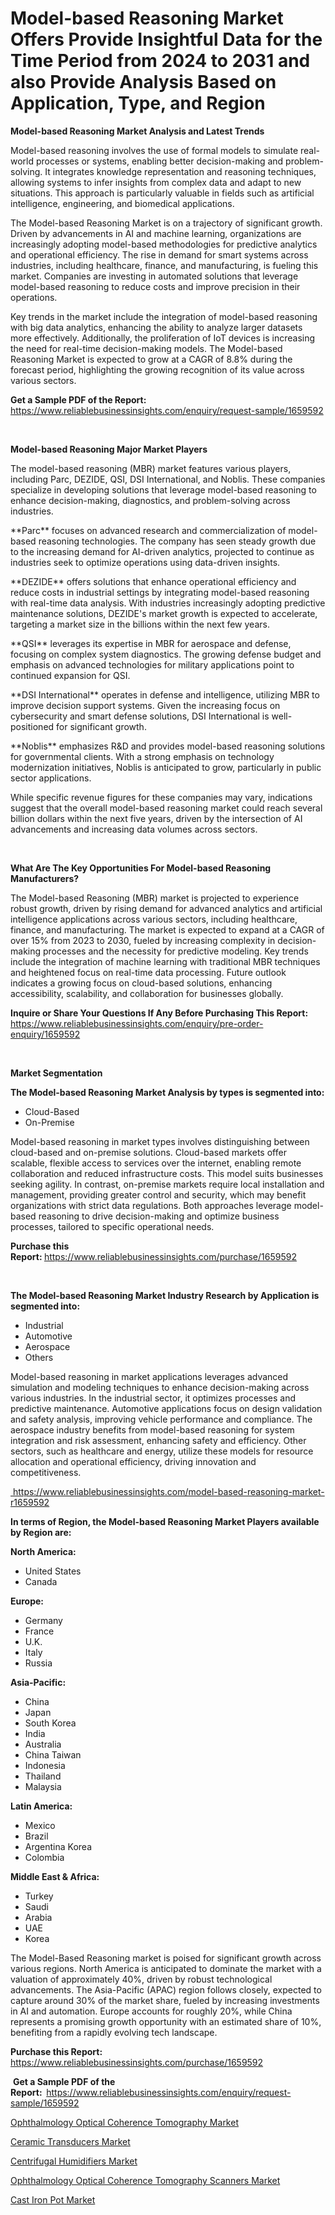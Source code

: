 <p><h1>Model-based Reasoning Market Offers Provide Insightful Data for the Time Period from 2024 to 2031 and also Provide Analysis Based on Application, Type, and Region</h1></p><p><strong>Model-based Reasoning Market Analysis and Latest Trends</strong></p>
<p><p>Model-based reasoning involves the use of formal models to simulate real-world processes or systems, enabling better decision-making and problem-solving. It integrates knowledge representation and reasoning techniques, allowing systems to infer insights from complex data and adapt to new situations. This approach is particularly valuable in fields such as artificial intelligence, engineering, and biomedical applications.</p><p>The Model-based Reasoning Market is on a trajectory of significant growth. Driven by advancements in AI and machine learning, organizations are increasingly adopting model-based methodologies for predictive analytics and operational efficiency. The rise in demand for smart systems across industries, including healthcare, finance, and manufacturing, is fueling this market. Companies are investing in automated solutions that leverage model-based reasoning to reduce costs and improve precision in their operations.</p><p>Key trends in the market include the integration of model-based reasoning with big data analytics, enhancing the ability to analyze larger datasets more effectively. Additionally, the proliferation of IoT devices is increasing the need for real-time decision-making models. The Model-based Reasoning Market is expected to grow at a CAGR of 8.8% during the forecast period, highlighting the growing recognition of its value across various sectors.</p></p>
<p><strong>Get a Sample PDF of the Report:&nbsp;</strong> <a href="https://www.reliablebusinessinsights.com/enquiry/request-sample/1659592?utm_campaign=1094&utm_medium=2&utm_source=Github&utm_content=ia&utm_term=28092024&utm_id=model-based-reasoning">https://www.reliablebusinessinsights.com/enquiry/request-sample/1659592</a></p>
<p>&nbsp;</p>
<p><strong>Model-based Reasoning Major Market Players</strong></p>
<p><p>The model-based reasoning (MBR) market features various players, including Parc, DEZIDE, QSI, DSI International, and Noblis. These companies specialize in developing solutions that leverage model-based reasoning to enhance decision-making, diagnostics, and problem-solving across industries.</p><p>**Parc** focuses on advanced research and commercialization of model-based reasoning technologies. The company has seen steady growth due to the increasing demand for AI-driven analytics, projected to continue as industries seek to optimize operations using data-driven insights.</p><p>**DEZIDE** offers solutions that enhance operational efficiency and reduce costs in industrial settings by integrating model-based reasoning with real-time data analysis. With industries increasingly adopting predictive maintenance solutions, DEZIDE's market growth is expected to accelerate, targeting a market size in the billions within the next few years.</p><p>**QSI** leverages its expertise in MBR for aerospace and defense, focusing on complex system diagnostics. The growing defense budget and emphasis on advanced technologies for military applications point to continued expansion for QSI.</p><p>**DSI International** operates in defense and intelligence, utilizing MBR to improve decision support systems. Given the increasing focus on cybersecurity and smart defense solutions, DSI International is well-positioned for significant growth.</p><p>**Noblis** emphasizes R&D and provides model-based reasoning solutions for governmental clients. With a strong emphasis on technology modernization initiatives, Noblis is anticipated to grow, particularly in public sector applications.</p><p>While specific revenue figures for these companies may vary, indications suggest that the overall model-based reasoning market could reach several billion dollars within the next five years, driven by the intersection of AI advancements and increasing data volumes across sectors.</p></p>
<p>&nbsp;</p>
<p><strong>What Are The Key Opportunities For Model-based Reasoning Manufacturers?</strong></p>
<p><p>The Model-based Reasoning (MBR) market is projected to experience robust growth, driven by rising demand for advanced analytics and artificial intelligence applications across various sectors, including healthcare, finance, and manufacturing. The market is expected to expand at a CAGR of over 15% from 2023 to 2030, fueled by increasing complexity in decision-making processes and the necessity for predictive modeling. Key trends include the integration of machine learning with traditional MBR techniques and heightened focus on real-time data processing. Future outlook indicates a growing focus on cloud-based solutions, enhancing accessibility, scalability, and collaboration for businesses globally.</p></p>
<p><strong>Inquire or Share Your Questions If Any Before Purchasing This Report:</strong> <a href="https://www.reliablebusinessinsights.com/enquiry/pre-order-enquiry/1659592?utm_campaign=1094&utm_medium=2&utm_source=Github&utm_content=ia&utm_term=28092024&utm_id=model-based-reasoning">https://www.reliablebusinessinsights.com/enquiry/pre-order-enquiry/1659592</a></p>
<p>&nbsp;</p>
<p><strong>Market Segmentation</strong></p>
<p><strong>The Model-based Reasoning Market Analysis by types is segmented into:</strong></p>
<p><ul><li>Cloud-Based</li><li>On-Premise</li></ul></p>
<p><p>Model-based reasoning in market types involves distinguishing between cloud-based and on-premise solutions. Cloud-based markets offer scalable, flexible access to services over the internet, enabling remote collaboration and reduced infrastructure costs. This model suits businesses seeking agility. In contrast, on-premise markets require local installation and management, providing greater control and security, which may benefit organizations with strict data regulations. Both approaches leverage model-based reasoning to drive decision-making and optimize business processes, tailored to specific operational needs.</p></p>
<p><strong>Purchase this Report:&nbsp;</strong><a href="https://www.reliablebusinessinsights.com/purchase/1659592?utm_campaign=1094&utm_medium=2&utm_source=Github&utm_content=ia&utm_term=28092024&utm_id=model-based-reasoning">https://www.reliablebusinessinsights.com/purchase/1659592</a></p>
<p>&nbsp;</p>
<p><strong>The Model-based Reasoning Market Industry Research by Application is segmented into:</strong></p>
<p><ul><li>Industrial</li><li>Automotive</li><li>Aerospace</li><li>Others</li></ul></p>
<p><p>Model-based reasoning in market applications leverages advanced simulation and modeling techniques to enhance decision-making across various industries. In the industrial sector, it optimizes processes and predictive maintenance. Automotive applications focus on design validation and safety analysis, improving vehicle performance and compliance. The aerospace industry benefits from model-based reasoning for system integration and risk assessment, enhancing safety and efficiency. Other sectors, such as healthcare and energy, utilize these models for resource allocation and operational efficiency, driving innovation and competitiveness.</p></p>
<p><a href="https://www.reliablebusinessinsights.com/model-based-reasoning-market-r1659592?utm_campaign=1094&utm_medium=2&utm_source=Github&utm_content=ia&utm_term=28092024&utm_id=model-based-reasoning">&nbsp;https://www.reliablebusinessinsights.com/model-based-reasoning-market-r1659592</a></p>
<p><strong>In terms of Region, the Model-based Reasoning Market Players available by Region are:</strong></p>
<p>
    <p> <strong> North America: </strong>
        <ul>
            <li>United States</li>
            <li>Canada</li>
        </ul>
        </p> 
    <p> <strong> Europe: </strong>
        <ul>
            <li>Germany</li>
            <li>France</li>
            <li>U.K.</li>
            <li>Italy</li>
            <li>Russia</li>
        </ul>
        </p> 
    <p> <strong> Asia-Pacific: </strong>
        <ul>
            <li>China</li>
            <li>Japan</li>
            <li>South Korea</li>
            <li>India</li>
            <li>Australia</li>
            <li>China Taiwan</li>
            <li>Indonesia</li>
            <li>Thailand</li>
            <li>Malaysia</li>
        </ul>
        </p> 
    <p> <strong> Latin America: </strong>
        <ul>
            <li>Mexico</li>
            <li>Brazil</li>
            <li>Argentina Korea</li>
            <li>Colombia</li>
        </ul>
        </p> 
    <p> <strong> Middle East & Africa: </strong>
        <ul>
            <li>Turkey</li>
            <li>Saudi</li>
            <li>Arabia</li>
            <li>UAE</li>
            <li>Korea</li>
        </ul>
    </p>
    </p>
<p><p>The Model-Based Reasoning market is poised for significant growth across various regions. North America is anticipated to dominate the market with a valuation of approximately 40%, driven by robust technological advancements. The Asia-Pacific (APAC) region follows closely, expected to capture around 30% of the market share, fueled by increasing investments in AI and automation. Europe accounts for roughly 20%, while China represents a promising growth opportunity with an estimated share of 10%, benefiting from a rapidly evolving tech landscape.</p></p>
<p><strong>Purchase this Report: </strong><a href="https://www.reliablebusinessinsights.com/purchase/1659592?utm_campaign=1094&utm_medium=2&utm_source=Github&utm_content=ia&utm_term=28092024&utm_id=model-based-reasoning">https://www.reliablebusinessinsights.com/purchase/1659592</a></p>
<p>&nbsp;<strong>Get a Sample PDF of the Report:&nbsp;&nbsp;</strong><a href="https://www.reliablebusinessinsights.com/enquiry/request-sample/1659592?utm_campaign=1094&utm_medium=2&utm_source=Github&utm_content=ia&utm_term=28092024&utm_id=model-based-reasoning">https://www.reliablebusinessinsights.com/enquiry/request-sample/1659592</a></p>
<p><strong></strong></p>
<p><p><a href="https://github.com/SaraPrifti82/Market-Research-Report-List-1/blob/main/ophthalmology-optical-coherence-tomography-market.md?utm_campaign=1094&utm_medium=2&utm_source=Github&utm_content=ia&utm_term=28092024&utm_id=model-based-reasoning">Ophthalmology Optical Coherence Tomography Market</a></p><p><a href="https://issuu.com/reportprime-2/docs/ceramic-transducers-market-size-203_5d53374da5fa72?utm_campaign=1094&utm_medium=2&utm_source=Github&utm_content=ia&utm_term=28092024&utm_id=model-based-reasoning">Ceramic Transducers Market</a></p><p><a href="https://www.linkedin.com/pulse/market-insights-global-centrifugal-humidifiers-forecast-innovation-yrrdc?utm_campaign=1094&utm_medium=2&utm_source=Github&utm_content=ia&utm_term=28092024&utm_id=model-based-reasoning">Centrifugal Humidifiers Market</a></p><p><a href="https://github.com/OrlandoHBarks/Market-Research-Report-List-1/blob/main/ophthalmology-optical-coherence-tomography-scanners-market.md?utm_campaign=1094&utm_medium=2&utm_source=Github&utm_content=ia&utm_term=28092024&utm_id=model-based-reasoning">Ophthalmology Optical Coherence Tomography Scanners Market</a></p><p><a href="https://www.linkedin.com/pulse/insights-cast-iron-pot-market-share-competitive-landscape-period-bbygc?utm_campaign=1094&utm_medium=2&utm_source=Github&utm_content=ia&utm_term=28092024&utm_id=model-based-reasoning">Cast Iron Pot Market</a></p></p>